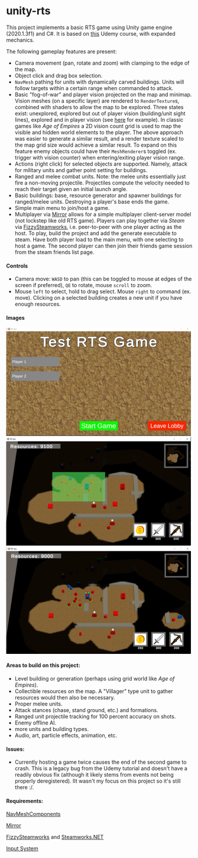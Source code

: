 # unity-rts

This project implements a basic RTS game using Unity game engine (2020.1.3f1) and C#. It is based on [this](https://www.udemy.com/course/unity-multiplayer/) Udemy course, with expanded mechanics.

The following gameplay features are present:  
- Camera movement (pan, rotate and zoom) with clamping to the edge of the map.  
- Object click and drag box selection.  
- `NavMesh` pathing for units with dynamically carved buildings. Units will follow targets within a certain range when commanded to attack.  
- Basic "fog-of-war" and player vision projected on the map and minimap. Vision meshes (on a specific layer) are rendered to `RenderTexture`s, combined with shaders to allow the map to be explored. Three states exist: unexplored, explored but out of player vision (building/unit sight lines), explored and in player vision (see [here](https://andrewhungblog.wordpress.com/2018/06/23/implementing-fog-of-war-in-unity/) for example). In classic games like *Age of Empires* a 2D vision count grid is used to map the visible and hidden world elements to the player. The above approach was easier to generate a similar result, and a render texture scaled to the map grid size would achieve a similar result. To expand on this feature enemy objects could have their `MeshRenderer`s toggled (ex. trigger with vision counter) when entering/exiting player vision range.  
- Actions (right click) for selected objects are supported. Namely, attack for military units and gather point setting for buildings.  
- Ranged and melee combat units. Note: the melee units essentially just fire a non-moving projectile. Projectiles compute the velocity needed to reach their target given an initial launch angle.  
- Basic buildings: base, resource generator and spawner buildings for ranged/melee units. Destroying a player's base ends the game.  
- Simple main menu to join/host a game.  
- Multiplayer via [Mirror](https://assetstore.unity.com/packages/tools/network/mirror-129321) allows for a simple multiplayer client-server model (not lockstep like old RTS game). Players can play together via *Steam* via [FizzySteamworks](https://github.com/Chykary/FizzySteamworks), i.e. peer-to-peer with one player acting as the host. To play, build the project and add the generate executable to steam. Have both player load to the main menu, with one selecting to host a game. The second player can then join their friends game session from the steam friends list page.  

#### Controls

- Camera move: `WASD` to pan (this can be toggled to mouse at edges of the screen if preferred), `QE` to rotate, mouse `scroll` to zoom.  
- Mouse `left` to select, hold to drag select. Mouse `right` to command (ex. move). Clicking on a selected building creates a new unit if you have enough resources.

#### Images

<img src="./demo_imgs/menu.png" alt="Main menu host screen" width="500"/>
<img src="./demo_imgs/select.png" alt="Box selection" width="500"/>
<img src="./demo_imgs/attack.png" alt="Units firing on enemy base" width="500"/>

#### Areas to build on this project:

- Level building or generation (perhaps using grid world like *Age of Empires*).
- Collectible resources on the map. A "Villager" type unit to gather resources would then also be necessary.  
- Proper melee units.  
- Attack stances (chase, stand ground, etc.) and formations.  
- Ranged unit projectile tracking for 100 percent accuracy on shots.   
- Enemy offline AI.  
- more units and building types.  
- Audio, art, particle effects, animation, etc.  

#### Issues:

- Currently hosting a game twice causes the end of the second game to crash. This is a legacy bug from the Udemy tutorial and doesn't have a readily obvious fix (although it likely stems from events not being properly deregistered). IIt wasn't my focus on this project so it's still there :/.

#### Requirements:

[NavMeshComponents](https://github.com/Unity-Technologies/NavMeshComponents)

[Mirror](https://assetstore.unity.com/packages/tools/network/mirror-129321)

[FizzySteamworks](https://github.com/Chykary/FizzySteamworks) and [Steamworks.NET](https://github.com/rlabrecque/Steamworks.NET)

[Input System](https://docs.unity3d.com/Packages/com.unity.inputsystem@1.0/manual/Installation.html)
